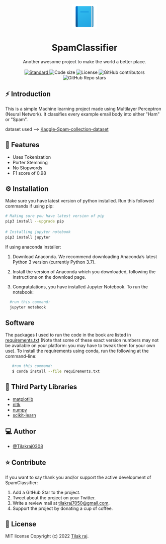 <p align="center">
  <a href="https://github.com/iamsahebgiri/add-readme">
    <img alt="SpamClassifier" height="80" src="https://raw.githubusercontent.com/iamsahebgiri/add-readme/main/static/add-readme.png">
  </a>
</p>
<h1 align="center">SpamClassifier</h1>

<div align="center">
Another awesome project to make the world a better place.
</div>

<br />

<div align="center">
  <a href="https://standardjs.com">
    <img src="https://img.shields.io/badge/code%20style-standard-brightgreen.svg?style=flat-square"
      alt="Standard" />
  </a>
  
  <img src="https://img.shields.io/github/languages/code-size/Tilakraj0308/SpamClassifier?style=flat-square" alt="Code size" />

  <img src="https://img.shields.io/github/license/Tilakraj0308/SpamClassifier?style=flat-square" alt="License" />

  <img alt="GitHub contributors" src="https://img.shields.io/github/contributors/Tilakraj0308/SpamClassifier?style=flat-square">

  <img alt="GitHub Repo stars" src="https://img.shields.io/github/stars/Tilakraj0308/SpamClassifier?style=social">
</div>

## ⚡️ Introduction

This is a simple Machine learning project made using Multilayer Perceptron (Neural Network).
It classifies every example email body into either "Ham" or "Spam".

dataset used --> [Kaggle-Spam-collection-dataset](https://www.kaggle.com/datasets/uciml/sms-spam-collection-dataset)
## 🎯 Features

- Uses Tokenization
- Porter Stemming
- No Stopwords
- F1 score of 0.98

## ⚙️ Installation

Make sure you have latest version of python installed.
Run this followed commands if using pip:

```bash
# Making sure you have latest version of pip
pip3 install --upgrade pip

# Installing jupyter notebook
pip3 install jupyter

```

If using anaconda installer:

1. Download Anaconda. We recommend downloading Anaconda’s latest Python 3 version (currently Python 3.7).

2. Install the version of Anaconda which you downloaded, following the instructions on the download page.

3. Congratulations, you have installed Jupyter Notebook.
  To run the notebook:

```bash
  #run this command: 
  jupyter notebook

```

## Software

The packages I used to run the code in the book are listed in [requirements.txt](https://github.com/Tilakraj0308/SpamClassifier/blob/master/requirements.txt) (Note that some of these exact version numbers may not be available on your platform: you may have to tweak them for your own use). To install the requirements using conda, run the following at the command-line:

```bash
   #run this command:
   $ conda install --file requirements.txt
```

## 🌱 Third Party Libraries

- [matplotlib](https://github.com/matplotlib/matplotlib)
- [nltk](https://github.com/nltk/nltk)
- [numpy](https://github.com/numpy/numpy)
- [scikit-learn](https://github.com/scikit-learn/scikit-learn)



## ‎‍💻 Author

- [@Tilakraj0308](https://github.com/Tilakraj0308)

## ⭐️ Contribute

If you want to say thank you and/or support the active development of SpamClassifier:

1. Add a GitHub Star to the project.
2. Tweet about the project on your Twitter.
3. Write a review mail at tilakraj7050@gmail.com.
4. Support the project by donating a cup of coffee.

## 🧾 License

MIT license Copyright (c) 2022 [Tilak raj](https://github.com/Tilakraj0308).

